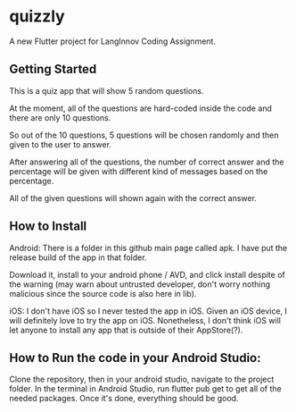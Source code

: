 # quizzly

A new Flutter project for LangInnov Coding Assignment.


## Getting Started

This is a quiz app that will show 5 random questions.

At the moment, all of the questions are hard-coded inside the code and there are only 10 questions.

So out of the 10 questions, 5 questions will be chosen randomly and then given to the user to answer.

After answering all of the questions, the number of correct answer and the percentage will be given with different kind of messages based on the percentage.

All of the given questions will shown again with the correct answer.


## How to Install

Android: There is a folder in this github main page called apk. I have put the release build of the app in that folder.

Download it, install to your android phone / AVD, and click install despite of the warning (may warn about untrusted developer, don't worry nothing malicious since the source code is also here in lib).

iOS: I don't have iOS so I never tested the app in iOS. Given an iOS device, I will definitely love to try the app on iOS. Nonetheless, I don't think iOS will let anyone to install any app that is outside of their AppStore(?).

## How to Run the code in your Android Studio:
Clone the repository, then in your android studio, navigate to the project folder.
In the terminal in Android Studio, run flutter pub get to get all of the needed packages.
Once it's done, everything should be good.

